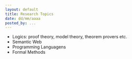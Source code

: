 ```yaml
---
layout: default
title: Research Topics
date: dd/mm/aaaa
posted_by: ...
---
```


   - Logics: proof theory, model theory, theorem provers etc.
   - Semantic Web
   - Programming Languagens
   - Formal Methods

